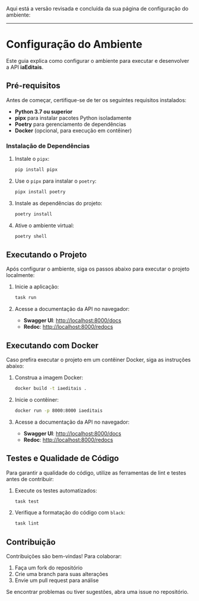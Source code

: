 Aqui está a versão revisada e concluída da sua página de configuração do ambiente:  

---

# Configuração do Ambiente  

Este guia explica como configurar o ambiente para executar e desenvolver a API **iaEditais**.  

## Pré-requisitos  

Antes de começar, certifique-se de ter os seguintes requisitos instalados:  

- **Python 3.7 ou superior**  
- **pipx** para instalar pacotes Python isoladamente  
- **Poetry** para gerenciamento de dependências  
- **Docker** (opcional, para execução em contêiner)  

### Instalação de Dependências  

1. Instale o `pipx`:  
    ```sh
    pip install pipx
    ```  

2. Use o `pipx` para instalar o `poetry`:  
    ```sh
    pipx install poetry
    ```  

3. Instale as dependências do projeto:  
    ```sh
    poetry install
    ```  

4. Ative o ambiente virtual:  
    ```sh
    poetry shell
    ```  

## Executando o Projeto  

Após configurar o ambiente, siga os passos abaixo para executar o projeto localmente:  

1. Inicie a aplicação:  
    ```sh
    task run
    ```  

2. Acesse a documentação da API no navegador:  
    - **Swagger UI**: [http://localhost:8000/docs](http://localhost:8000/docs)  
    - **Redoc**: [http://localhost:8000/redocs](http://localhost:8000/redocs)  

## Executando com Docker  

Caso prefira executar o projeto em um contêiner Docker, siga as instruções abaixo:  

1. Construa a imagem Docker:  
    ```sh
    docker build -t iaeditais .
    ```  

2. Inicie o contêiner:  
    ```sh
    docker run -p 8000:8000 iaeditais
    ```  

3. Acesse a documentação da API no navegador:  
    - **Swagger UI**: [http://localhost:8000/docs](http://localhost:8000/docs)  
    - **Redoc**: [http://localhost:8000/redocs](http://localhost:8000/redocs)  

## Testes e Qualidade de Código  

Para garantir a qualidade do código, utilize as ferramentas de lint e testes antes de contribuir:  

1. Execute os testes automatizados:  
    ```sh
    task test
    ```  

2. Verifique a formatação do código com `black`:  
    ```sh
    task lint
    ```  

## Contribuição  

Contribuições são bem-vindas! Para colaborar:  

1. Faça um fork do repositório  
2. Crie uma branch para suas alterações  
3. Envie um pull request para análise  

Se encontrar problemas ou tiver sugestões, abra uma issue no repositório.  